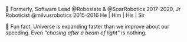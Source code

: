 :turtle: Formerly, Software Lead @Robostate & @SoarRobotics 2017-2020, Jr Roboticist @milvusrobotics 2015-2016  He | Him | His | Sir

:telescope: Fun fact: Universe is expanding faster than we improve about our speeding. Even _"chasing after a beam of light"_ is nothing.

